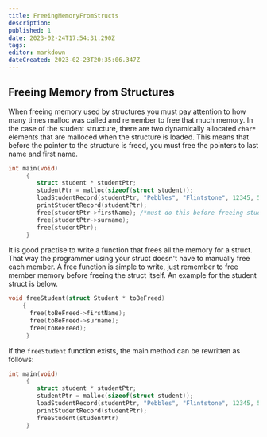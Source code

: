 ```yaml
---
title: FreeingMemoryFromStructs
description: 
published: 1
date: 2023-02-24T17:54:31.290Z
tags: 
editor: markdown
dateCreated: 2023-02-23T20:35:06.347Z
---
```


## Freeing Memory from Structures 

When freeing memory used by structures you must pay attention to how many times malloc was called and remember to free that much memory. In the case of the student structure, there are two dynamically allocated `char* `elements that are malloced when the structure is loaded. This means that before the pointer to the structure is freed, you must free the pointers to last name and first name.

```c
int main(void)
     {
        struct student * studentPtr;
        studentPtr = malloc(sizeof(struct student));
        loadStudentRecord(studentPtr, "Pebbles", "Flintstone", 12345, 5);
        printStudentRecord(studentPtr);
        free(studentPtr->firstName); /*must do this before freeing studentPtr */
        free(studentPtr->surname);
        free(studentPtr);
     }
```
It is good practise to write a function that frees all the memory for a struct. That way the programmer using your struct doesn't have to manually free each member. A free function is simple to write, just remember to free member memory before freeing the struct itself. An example for the student struct is below.

```c
void freeStudent(struct Student * toBeFreed)
    {
      free(toBeFreed->firstName);
      free(toBeFreed->surname);
      free(toBeFreed);
     }
```

If the `freeStudent` function exists, the main method can be rewritten as follows:

```c
int main(void)
     {
        struct student * studentPtr;
        studentPtr = malloc(sizeof(struct student));
        loadStudentRecord(studentPtr, "Pebbles", "Flintstone", 12345, 5);
        printStudentRecord(studentPtr);
        freeStudent(studentPtr)
     }
```